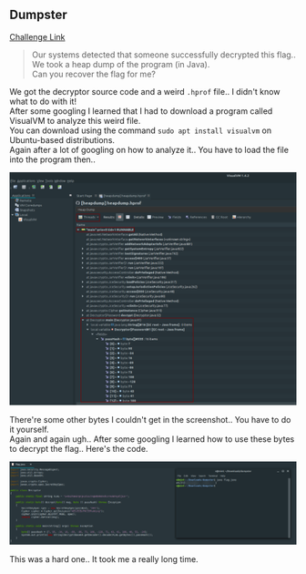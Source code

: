 **Dumpster**
-------------
[Challenge Link](https://mega.nz/#!rHYGlAQT!48DlH2pSZg10Ei3f-Ivm7RoNBbV16Qw0wN4cWxANUwY)  

> Our systems detected that someone successfully decrypted this flag.. We took a heap dump of the program (in Java).  
> Can you recover the flag for me?

We got the decryptor source code and a weird `.hprof` file.. I didn't know what to do with it!  
After some googling I learned that I had to download a program called VisualVM to analyze this weird file.  
You can download using the command `sudo apt install visualvm` on Ubuntu-based distributions.  
Again after a lot of googling on how to analyze it.. You have to load the file into the program then..

![](images/java-dump1.png)

There're some other bytes I couldn't get in the screenshot.. You have to do it yourself.  
Again and again ugh.. After some googling I learned how to use these bytes to decrypt the flag.. Here's the code.

![](images/java-dump2.png)

This was a hard one.. It took me a really long time.
